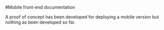 #Mobile front-end documentation

A proof of concept has been developed for deploying a mobile version but nothing as been developed so far.
